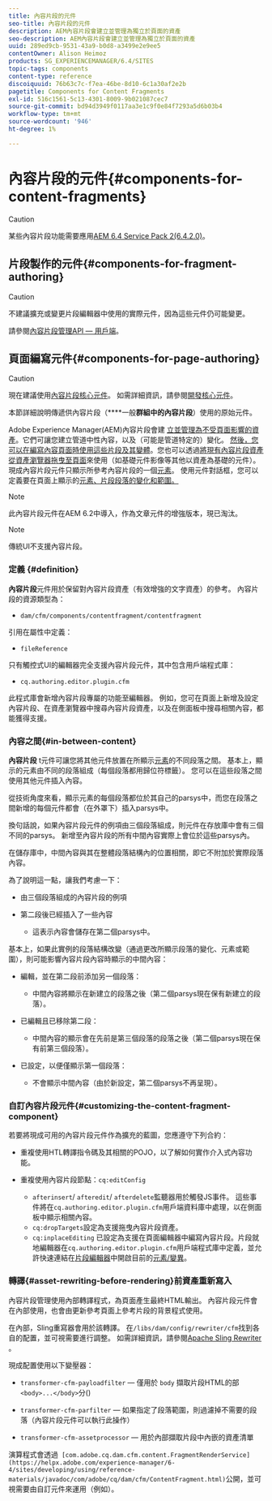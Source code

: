 ```yaml
---
title: 內容片段的元件
seo-title: 內容片段的元件
description: AEM內容片段會建立並管理為獨立於頁面的資產
seo-description: AEM內容片段會建立並管理為獨立於頁面的資產
uuid: 289ed9cb-9531-43a9-b0d8-a3499e2e9ee5
contentOwner: Alison Heimoz
products: SG_EXPERIENCEMANAGER/6.4/SITES
topic-tags: components
content-type: reference
discoiquuid: 76b63c7c-f7ea-46be-8d10-6c1a30af2e2b
pagetitle: Components for Content Fragments
exl-id: 516c1561-5c13-4301-8009-9b021087cec7
source-git-commit: bd94d3949f0117aa3e1c9f0e84f7293a5d6b03b4
workflow-type: tm+mt
source-wordcount: '946'
ht-degree: 1%

---
```


# 內容片段的元件{#components-for-content-fragments}

>[!CAUTION]
>
>某些內容片段功能需要應用[AEM 6.4 Service Pack 2(6.4.2.0)](/help/release-notes/sp-release-notes.md)。

## 片段製作的元件{#components-for-fragment-authoring}

>[!CAUTION]
>
>不建議擴充或變更片段編輯器中使用的實際元件，因為這些元件仍可能變更。

請參閱[內容片段管理API — 用戶端](/help/sites-developing/customizing-content-fragments.md#the-content-fragment-management-api-client-side)。

## 頁面編寫元件{#components-for-page-authoring}

>[!CAUTION]
>
>現在建議使用[內容片段核心元件](https://helpx.adobe.com/experience-manager/core-components/using/content-fragment-component.html)。 如需詳細資訊，請參閱[開發核心元件](https://helpx.adobe.com/experience-manager/core-components/using/developing.html)。
>
>本節詳細說明傳遞供內容片段（****&#x200B;一般&#x200B;**群組中的內容片段**）使用的原始元件。

Adobe Experience Manager(AEM)內容片段會建 [立並管理為不受頁面影響的資產](/help/assets/content-fragments.md)。它們可讓您建立管道中性內容，以及（可能是管道特定的）變化。 [然後，您可以在編寫內容頁面時使用這些片段及其變體](/help/sites-authoring/content-fragments.md)。您也可以透過[將現有內容片段資產從資產瀏覽器拖曳至頁面](/help/sites-authoring/content-fragments.md#adding-a-content-fragment-to-your-page)來使用（如基礎元件影像等其他以資產為基礎的元件）。 現成內容片段元件只顯示所參考內容片段的一個[元素](/help/assets/content-fragments.md#constituent-parts-of-a-content-fragment)。 使用元件對話框，您可以定義要在頁面上顯示的[元素、片段段落的變化和範圍。](/help/assets/content-fragments.md#constituent-parts-of-a-content-fragment)

>[!NOTE]
>
>此內容片段元件在AEM 6.2中導入，作為文章元件的增強版本，現已淘汰。

>[!NOTE]
>
>傳統UI不支援內容片段。

### 定義 {#definition}

**內容片段**&#x200B;元件用於保留對內容片段資產（有效增強的文字資產）的參考。 內容片段的資源類型為：

* `dam/cfm/components/contentfragment/contentfragment`

引用在屬性中定義：

* `fileReference`

只有觸控式UI的編輯器完全支援內容片段元件，其中包含用戶端程式庫：

* `cq.authoring.editor.plugin.cfm`

此程式庫會新增內容片段專屬的功能至編輯器。 例如，您可在頁面上新增及設定內容片段、在資產瀏覽器中搜尋內容片段資產，以及在側面板中搜尋相關內容，都能獲得支援。

### 內容之間{#in-between-content}

**內容片段** t元件可讓您將其他元件放置在所顯示[元素](/help/assets/content-fragments.md#constituent-parts-of-a-content-fragment)的不同段落之間。 基本上，顯示的元素由不同的段落組成（每個段落都用歸位符標籤）。 您可以在這些段落之間使用其他元件插入內容。

從技術角度來看，顯示元素的每個段落都位於其自己的parsys中，而您在段落之間新增的每個元件都會（在外罩下）插入parsys中。

換句話說，如果內容片段元件的例項由三個段落組成，則元件在存放庫中會有三個不同的parsys。 新增至內容片段的所有中間內容實際上會位於這些parsys內。

在儲存庫中，中間內容與其在整體段落結構內的位置相關，即它不附加於實際段落內容。

為了說明這一點，讓我們考慮一下：

* 由三個段落組成的內容片段的例項
* 第二段後已經插入了一些內容

   * 這表示內容會儲存在第二個parsys中。

基本上，如果此實例的段落結構改變（通過更改所顯示段落的變化、元素或範圍），則可能影響內容片段內容時顯示的中間內容：

* 編輯，並在第二段前添加另一個段落：

   * 中間內容將顯示在新建立的段落之後（第二個parsys現在保有新建立的段落）。

* 已編輯且已移除第二段：

   * 中間內容的顯示會在先前是第三個段落的段落之後（第二個parsys現在保有前第三個段落）。

* 已設定，以便僅顯示第一個段落：

   * 不會顯示中間內容（由於新設定，第二個parsys不再呈現）。

### 自訂內容片段元件{#customizing-the-content-fragment-component}

若要將現成可用的內容片段元件作為擴充的藍圖，您應遵守下列合約：

* 重複使用HTL轉譯指令碼及其相關的POJO，以了解如何實作介入式內容功能。
* 重複使用內容片段節點：`cq:editConfig`

   * `afterinsert`/ `afteredit`/ `afterdelete`監聽器用於觸發JS事件。 這些事件將在`cq.authoring.editor.plugin.cfm`用戶端資料庫中處理，以在側面板中顯示相關內容。
   * `cq:dropTargets`設定為支援拖曳內容片段資產。
   * `cq:inplaceEditing` 已設定為支援在頁面編輯器中編寫內容片段。片段就地編輯器在`cq.authoring.editor.plugin.cfm`用戶端程式庫中定義，並允許快速連結在[片段編輯器](/help/assets/content-fragments-variations.md)中開啟目前的[元素/變異](/help/assets/content-fragments.md#constituent-parts-of-a-content-fragment)。

### 轉譯{#asset-rewriting-before-rendering}前資產重新寫入

內容片段管理使用內部轉譯程式，為頁面產生最終HTML輸出。 內容片段元件會在內部使用，也會由更新參考頁面上參考片段的背景程式使用。

在內部，Sling重寫器會用於該轉譯。 在`/libs/dam/config/rewriter/cfm`找到各自的配置，並可視需要進行調整。 如需詳細資訊，請參閱[Apache Sling Rewriter](https://sling.apache.org/documentation/bundles/output-rewriting-pipelines-org-apache-sling-rewriter.html) 。

現成配置使用以下變壓器：

* `transformer-cfm-payloadfilter`  — 僅用於 `body` 擷取片段HTML的部 `<body>...</body>`分()

* `transformer-cfm-parfilter`  — 如果指定了段落範圍，則過濾掉不需要的段落（內容片段元件可以執行此操作）
* `transformer-cfm-assetprocessor`  — 用於內部擷取片段中內嵌的資產清單

演算程式會透過` [com.adobe.cq.dam.cfm.content.FragmentRenderService](https://helpx.adobe.com/experience-manager/6-4/sites/developing/using/reference-materials/javadoc/com/adobe/cq/dam/cfm/ContentFragment.html)`公開，並可視需要由自訂元件來運用（例如）。
